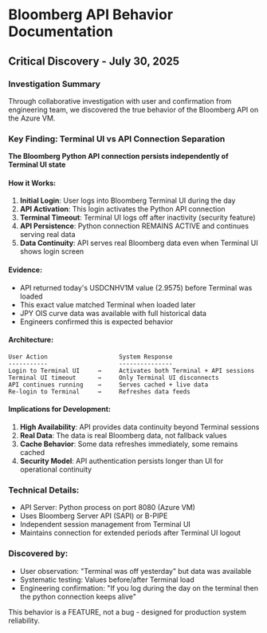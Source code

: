 # Bloomberg API Behavior Documentation

## Critical Discovery - July 30, 2025

### Investigation Summary
Through collaborative investigation with user and confirmation from engineering team, we discovered the true behavior of the Bloomberg API on the Azure VM.

### Key Finding: Terminal UI vs API Connection Separation

**The Bloomberg Python API connection persists independently of Terminal UI state**

#### How it Works:
1. **Initial Login**: User logs into Bloomberg Terminal UI during the day
2. **API Activation**: This login activates the Python API connection 
3. **Terminal Timeout**: Terminal UI logs off after inactivity (security feature)
4. **API Persistence**: Python connection REMAINS ACTIVE and continues serving real data
5. **Data Continuity**: API serves real Bloomberg data even when Terminal UI shows login screen

#### Evidence:
- API returned today's USDCNHV1M value (2.9575) before Terminal was loaded
- This exact value matched Terminal when loaded later
- JPY OIS curve data was available with full historical data
- Engineers confirmed this is expected behavior

#### Architecture:
```
User Action                    System Response
-----------                    ---------------
Login to Terminal UI     →     Activates both Terminal + API sessions
Terminal UI timeout      →     Only Terminal UI disconnects
API continues running    →     Serves cached + live data
Re-login to Terminal     →     Refreshes data feeds
```

#### Implications for Development:
1. **High Availability**: API provides data continuity beyond Terminal sessions
2. **Real Data**: The data is real Bloomberg data, not fallback values
3. **Cache Behavior**: Some data refreshes immediately, some remains cached
4. **Security Model**: API authentication persists longer than UI for operational continuity

### Technical Details:
- API Server: Python process on port 8080 (Azure VM)
- Uses Bloomberg Server API (SAPI) or B-PIPE
- Independent session management from Terminal UI
- Maintains connection for extended periods after Terminal UI logout

### Discovered by:
- User observation: "Terminal was off yesterday" but data was available
- Systematic testing: Values before/after Terminal load
- Engineering confirmation: "If you log during the day on the terminal then the python connection keeps alive"

This behavior is a FEATURE, not a bug - designed for production system reliability.